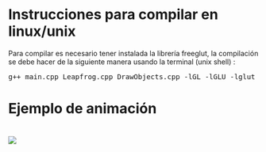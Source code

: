 <!DOCTYPE html>
<html>
<body>

<h1>Instrucciones para compilar en linux/unix</h1>
<p> Para compilar es necesario tener instalada la librería freeglut, la compilación se debe hacer de la siguiente manera usando la terminal (unix shell) :</p>
<div class="highlight highlight-source-shell"><pre>g++ main.cpp Leapfrog.cpp DrawObjects.cpp -lGL -lGLU -lglut </pre></div>

<h1> Ejemplo de animación <h1>

![](pelota.gif)

</body>
</html>
